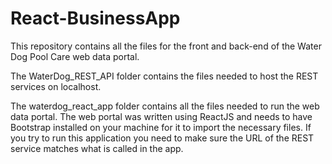 # React-BusinessApp
This repository contains all the files for the front and back-end of the Water Dog Pool Care web data portal.

The WaterDog_REST_API folder contains the files needed to host the REST services on localhost. 

The waterdog_react_app folder contains all the files needed to run the web data portal. 
The web portal was written using ReactJS and needs to have Bootstrap installed on your machine for it to import the necessary files.
If you try to run this application you need to make sure the URL of the REST service matches what is called in the app. 
